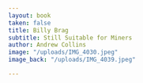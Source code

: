 ```yaml
---
layout: book
taken: false
title: Billy Brag
subtitle: Still Suitable for Miners
author: Andrew Collins
image: "/uploads/IMG_4030.jpeg"
image_back: "/uploads/IMG_4039.jpeg"

---
```


